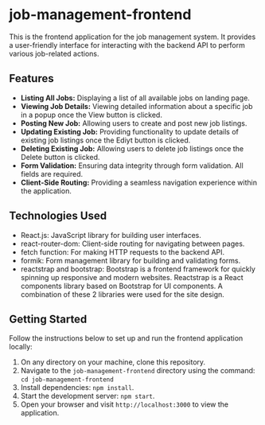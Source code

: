 # job-management-frontend

This is the frontend application for the job management system. It provides a user-friendly interface for interacting with the backend API to perform various job-related actions.

## Features

- **Listing All Jobs:** Displaying a list of all available jobs on landing page.
- **Viewing Job Details:** Viewing detailed information about a specific job in a popup once the View button is clicked.
- **Posting New Job:** Allowing users to create and post new job listings.
- **Updating Existing Job:** Providing functionality to update details of existing job listings once the Ediyt button is clicked.
- **Deleting Existing Job:** Allowing users to delete job listings once the Delete button is clicked.
- **Form Validation:** Ensuring data integrity through form validation. All fields are required.
- **Client-Side Routing:** Providing a seamless navigation experience within the application.

## Technologies Used

- React.js: JavaScript library for building user interfaces.
- react-router-dom: Client-side routing for navigating between pages.
- fetch function: For making HTTP requests to the backend API.
- formik: Form management library for building and validating forms.
- reactstrap and bootstrap: Bootstrap is a frontend framework for quickly spinning up responsive and modern websites. Reactstrap is a React components library based on Bootstrap for UI components. A combination of these 2 libraries were used for the site design.

## Getting Started

Follow the instructions below to set up and run the frontend application locally:

1. On any directory on your machine, clone this repository.
2. Navigate to the `job-management-frontend` directory using the command: `cd job-management-frontend`
3. Install dependencies: `npm install`.
4. Start the development server: `npm start`.
5. Open your browser and visit `http://localhost:3000` to view the application.
